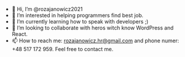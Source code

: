 - 👋 Hi, I’m @rozajanowicz2021
- 👀 I’m interested in helping programmers find best job.
- 🌱 I’m currently learning how to speak with developers ;) 
- 💞️ I’m looking to collaborate with heros witch know WordPress and React.
- 📫 How to reach me: rozajanowicz.hr@gmail.com and phone numer: +48 517 172 959. Feel free to contact me. 

<!---
rozajanowicz2021/rozajanowicz2021 is a ✨ special ✨ repository because its `README.md` (this file) appears on your GitHub profile.
You can click the Preview link to take a look at your changes.
--->
